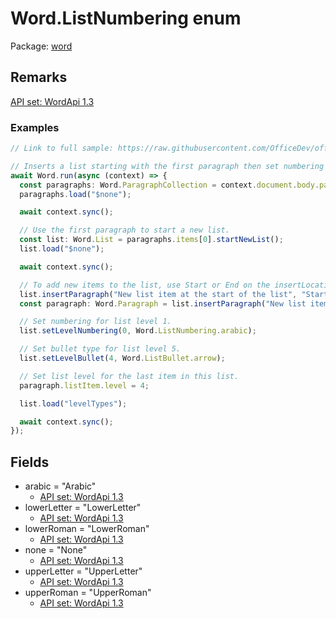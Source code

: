 # Word.ListNumbering enum

Package: [word](https://learn.microsoft.com/en-us/javascript/api/word)

## Remarks

[API set: WordApi 1.3](https://learn.microsoft.com/en-us/javascript/api/requirement-sets/word/word-api-requirement-sets)

### Examples

```typescript
// Link to full sample: https://raw.githubusercontent.com/OfficeDev/office-js-snippets/prod/samples/word/20-lists/organize-list.yaml

// Inserts a list starting with the first paragraph then set numbering and bullet types of the list items.
await Word.run(async (context) => {
  const paragraphs: Word.ParagraphCollection = context.document.body.paragraphs;
  paragraphs.load("$none");

  await context.sync();

  // Use the first paragraph to start a new list.
  const list: Word.List = paragraphs.items[0].startNewList();
  list.load("$none");

  await context.sync();

  // To add new items to the list, use Start or End on the insertLocation parameter.
  list.insertParagraph("New list item at the start of the list", "Start");
  const paragraph: Word.Paragraph = list.insertParagraph("New list item at the end of the list (set to list level 5)", "End");

  // Set numbering for list level 1.
  list.setLevelNumbering(0, Word.ListNumbering.arabic);

  // Set bullet type for list level 5.
  list.setLevelBullet(4, Word.ListBullet.arrow);

  // Set list level for the last item in this list.
  paragraph.listItem.level = 4;

  list.load("levelTypes");

  await context.sync();
});
```

## Fields

- arabic = "Arabic"
  - [API set: WordApi 1.3](https://learn.microsoft.com/en-us/javascript/api/requirement-sets/word/word-api-requirement-sets)
- lowerLetter = "LowerLetter"
  - [API set: WordApi 1.3](https://learn.microsoft.com/en-us/javascript/api/requirement-sets/word/word-api-requirement-sets)
- lowerRoman = "LowerRoman"
  - [API set: WordApi 1.3](https://learn.microsoft.com/en-us/javascript/api/requirement-sets/word/word-api-requirement-sets)
- none = "None"
  - [API set: WordApi 1.3](https://learn.microsoft.com/en-us/javascript/api/requirement-sets/word/word-api-requirement-sets)
- upperLetter = "UpperLetter"
  - [API set: WordApi 1.3](https://learn.microsoft.com/en-us/javascript/api/requirement-sets/word/word-api-requirement-sets)
- upperRoman = "UpperRoman"
  - [API set: WordApi 1.3](https://learn.microsoft.com/en-us/javascript/api/requirement-sets/word/word-api-requirement-sets)